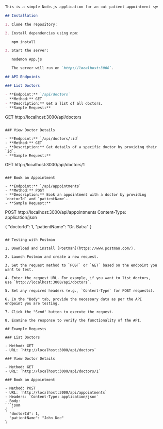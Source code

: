 
```markdown

This is a simple Node.js application for an out-patient appointment system. Doctors can be listed, their details viewed, and appointments can be booked through this API.

## Installation

1. Clone the repository:

2. Install dependencies using npm:

   npm install

3. Start the server:

   nodemon App.js

   The server will run on `http://localhost:3000`.

## API Endpoints

### List Doctors

- **Endpoint:** `/api/doctors`
- **Method:** GET
- **Description:** Get a list of all doctors.
- **Sample Request:**
  ```
  GET http://localhost:3000/api/doctors
  ```

### View Doctor Details

- **Endpoint:** `/api/doctors/:id`
- **Method:** GET
- **Description:** Get details of a specific doctor by providing their `id`.
- **Sample Request:**
  ```
  GET http://localhost:3000/api/doctors/1
  ```

### Book an Appointment

- **Endpoint:** `/api/appointments`
- **Method:** POST
- **Description:** Book an appointment with a doctor by providing `doctorId` and `patientName`.
- **Sample Request:**
  ```
  POST http://localhost:3000/api/appointments
  Content-Type: application/json

  {
    "doctorId": 1,
    "patientName": "Dr. Batra"
  }
  ```

## Testing with Postman

1. Download and install [Postman](https://www.postman.com/).

2. Launch Postman and create a new request.

3. Set the request method to `POST` or `GET` based on the endpoint you want to test.

4. Enter the request URL. For example, if you want to list doctors, use `http://localhost:3000/api/doctors`.

5. Set any required headers (e.g., `Content-Type` for POST requests).

6. In the "Body" tab, provide the necessary data as per the API endpoint you are testing.

7. Click the "Send" button to execute the request.

8. Examine the response to verify the functionality of the API.

## Example Requests

### List Doctors

- Method: GET
- URL: `http://localhost:3000/api/doctors`

### View Doctor Details

- Method: GET
- URL: `http://localhost:3000/api/doctors/1`

### Book an Appointment

- Method: POST
- URL: `http://localhost:3000/api/appointments`
- Headers: `Content-Type: application/json`
- Body:
  ```json
  {
    "doctorId": 1,
    "patientName": "John Doe"
  }
  ```
